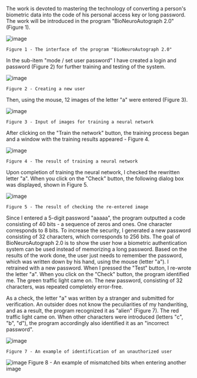 The work is devoted to mastering the technology of converting a person's biometric data into the code of his personal access key or long password. The work will be introduced in the program "BioNeuroAutograph 2.0" (Figure 1).

![image](https://user-images.githubusercontent.com/16018075/133831504-2419fd23-a3b0-4b4b-949f-27050f543e4f.png)

    Figure 1 - The interface of the program "BioNeuroAutograph 2.0"

In the sub-item "mode / set user password" I have created a login and password (Figure 2) for further training and testing of the system.

![image](https://user-images.githubusercontent.com/16018075/133831547-5345a072-acd1-43b3-9c33-76bb80097c3d.png)

    Figure 2 - Creating a new user

Then, using the mouse, 12 images of the letter "a" were entered (Figure 3).

![image](https://user-images.githubusercontent.com/16018075/133831614-3152c20b-9405-44d2-b77c-44328f62652a.png)

    Figure 3 - Input of images for training a neural network

After clicking on the "Train the network" button, the training process began and a window with the training results appeared - Figure 4.

![image](https://user-images.githubusercontent.com/16018075/133831647-220da0c7-fc40-4748-8b1f-4aa75246ebb0.png)

    Figure 4 - The result of training a neural network

Upon completion of training the neural network, I checked the rewritten letter "a". When you click on the "Check" button, the following dialog box was displayed, shown in Figure 5.

![image](https://user-images.githubusercontent.com/16018075/133831679-ab89fb40-91eb-4107-b1a4-9faaaf5ebcc1.png)

    Figure 5 - The result of checking the re-entered image

Since I entered a 5-digit password "aaaaa", the program outputted a code consisting of 40 bits - a sequence of zeros and ones. One character corresponds to 8 bits. To increase the security, I generated a new password consisting of 32 characters, which corresponds to 256 bits.
The goal of BioNeuroAutograph 2.0 is to show the user how a biometric authentication system can be used instead of memorizing a long password. Based on the results of the work done, the user just needs to remember the password, which was written down by his hand, using the mouse (letter "a").
I retrained with a new password. When I pressed the "Test" button, I re-wrote the letter "a". When you click on the "Check" button, the program identified me. The green traffic light came on. The new password, consisting of 32 characters, was repeated completely error-free.

As a check, the letter "a" was written by a stranger and submitted for verification. An outsider does not know the peculiarities of my handwriting, and as a result, the program recognized it as "alien" (Figure 7). The red traffic light came on. When other characters were introduced (letters "c", "b", "d"), the program accordingly also identified it as an "incorrect password".

![image](https://user-images.githubusercontent.com/16018075/133831739-d7e8e268-af3c-4915-a039-3909826ce690.png)

    Figure 7 - An example of identification of an unauthorized user

![image](https://user-images.githubusercontent.com/16018075/133831762-fbbda426-4203-47ee-bbd0-c7bc897e6d05.png)
    Figure 8 - An example of mismatched bits when entering another image


